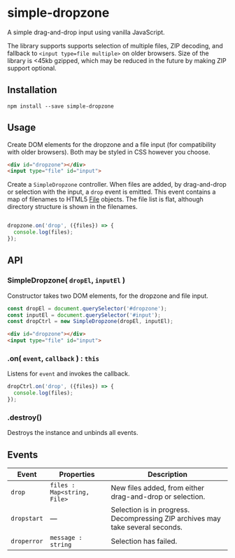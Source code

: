 # simple-dropzone

A simple drag-and-drop input using vanilla JavaScript.

The library supports supports selection of multiple files, ZIP decoding, and fallback to `<input type=file multiple>` on older browsers. Size of the library is <45kb gzipped, which may be reduced in the future by making ZIP support optional.

## Installation

```
npm install --save simple-dropzone
```

## Usage

Create DOM elements for the dropzone and a file input (for compatibility with older browsers). Both may be styled in CSS however you choose.

```html
<div id="dropzone"></div>
<input type="file" id="input">
```

Create a `SimpleDropzone` controller. When files are added, by drag-and-drop or selection with the input, a `drop` event is emitted. This event contains a map of filenames to HTML5 [File](https://developer.mozilla.org/en-US/docs/Web/API/File) objects. The file list is flat, although directory structure is shown in the filenames.

```js

dropzone.on('drop', ({files}) => {
  console.log(files);
});
```

## API

### SimpleDropzone( `dropEl`, `inputEl` )

Constructor takes two DOM elements, for the dropzone and file input.

```js
const dropEl = document.querySelector('#dropzone');
const inputEl = document.querySelector('#input');
const dropCtrl = new SimpleDropzone(dropEl, inputEl);
```

```html
<div id="dropzone"></div>
<input type="file" id="input">
```

### .on( `event`, `callback` ) : `this`

Listens for `event` and invokes the callback.

```js
dropCtrl.on('drop', ({files}) => {
  console.log(files);
});
```

### .destroy()

Destroys the instance and unbinds all events.

## Events

| Event | Properties | Description |
|---|---|---|
| `drop` | `files : Map<string, File>` | New files added, from either drag-and-drop or selection. |
| `dropstart` |  — | Selection is in progress. Decompressing ZIP archives may take several seconds. |
| `droperror` | `message : string` | Selection has failed. |
